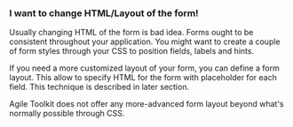 ### I want to change HTML/Layout of the form!

Usually changing HTML of the form is bad idea. Forms ought to be consistent throughout your application. You might want to create a couple of form styles through your CSS to position fields, labels and hints.

If you need a more customized layout of your form, you can define a form layout. This allow to specify HTML for the form with placeholder for each field. This technique is described in later section.

Agile Toolkit does not offer any more-advanced form layout beyond what's normally possible through CSS.